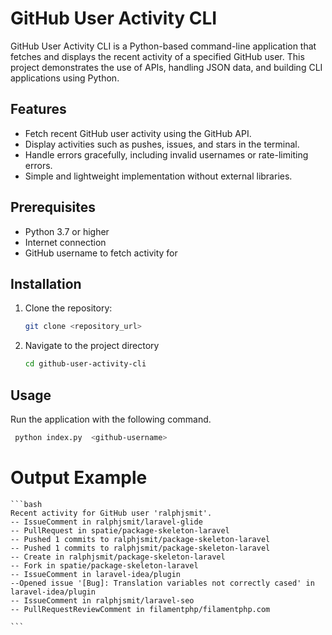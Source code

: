 # GitHub User Activity CLI

GitHub User Activity CLI is a Python-based command-line application that fetches and displays the recent activity of a specified GitHub user. This project demonstrates the use of APIs, handling JSON data, and building CLI applications using Python.

## Features

- Fetch recent GitHub user activity using the GitHub API.
- Display activities such as pushes, issues, and stars in the terminal.
- Handle errors gracefully, including invalid usernames or rate-limiting errors.
- Simple and lightweight implementation without external libraries.

## Prerequisites

- Python 3.7 or higher
- Internet connection
- GitHub username to fetch activity for

## Installation

1. Clone the repository:
   ```bash
   git clone <repository_url>
   ```

2. Navigate to the project directory
    ```bash
   cd github-user-activity-cli
   ```

## Usage

Run the application with the following command.
   ```bash
    python index.py  <github-username>
   ```

# Output Example
    ```bash
    Recent activity for GitHub user 'ralphjsmit'.
    -- IssueComment in ralphjsmit/laravel-glide
    -- PullRequest in spatie/package-skeleton-laravel
    -- Pushed 1 commits to ralphjsmit/package-skeleton-laravel
    -- Pushed 1 commits to ralphjsmit/package-skeleton-laravel
    -- Create in ralphjsmit/package-skeleton-laravel
    -- Fork in spatie/package-skeleton-laravel
    -- IssueComment in laravel-idea/plugin
    --Opened issue '[Bug]: Translation variables not correctly cased' in laravel-idea/plugin
    -- IssueComment in ralphjsmit/laravel-seo
    -- PullRequestReviewComment in filamentphp/filamentphp.com

    ```

